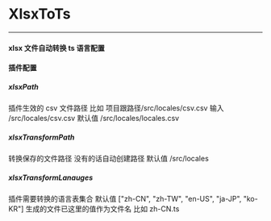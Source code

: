 # XlsxToTs

---

#### xlsx 文件自动转换 ts 语言配置

#### 插件配置

##### xlsxPath

插件生效的 csv 文件路径 比如 项目跟路径/src/locales/csv.csv 输入 /src/locales/csv.csv
默认值 /src/locales/locales.csv

##### xlsxTransformPath

转换保存的文件路径 没有的话自动创建路径
默认值 /src/locales

##### xlsxTransformLanauges

插件需要转换的语言表集合
默认值 ["zh-CN", "zh-TW", "en-US", "ja-JP", "ko-KR"]
生成的文件已这里的值作为文件名 比如 zh-CN.ts
